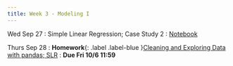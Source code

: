 ```yaml
---
title: Week 3 - Modeling I
---
```


Wed Sep 27
: Simple Linear Regression; Case Study 2
  :  [Notebook](/assets/images/Lecture3.ipynb.zip) <!--[Solutions](#)-->

Thurs Sep 28
: **Homework**{: .label .label-blue }[Cleaning and Exploring Data with pandas; SLR](assets/images/Homework3.ipynb.zip)
  : **Due Fri 10/6 11:59**
  <!-- : [Solutions](#) -->